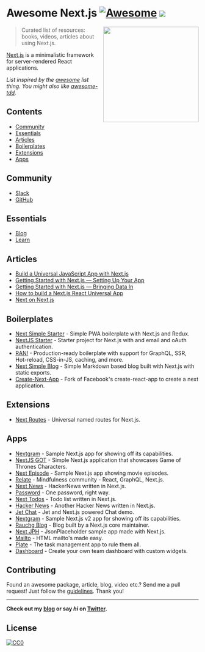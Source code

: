 # Awesome Next.js [![Awesome](https://cdn.rawgit.com/sindresorhus/awesome/d7305f38d29fed78fa85652e3a63e154dd8e8829/media/badge.svg)](https://github.com/sindresorhus/awesome) ![](https://img.shields.io/badge/unicodeveloper-approved-brightgreen.svg)

[<img src="https://rawgit.com/ooade/awesome-nextjs/master/nextjs-logo.svg" align="right" width="250">](https://github.com/zeit/next.js)

> Curated list of resources: books, videos, articles about using Next.js.

[Next.js](https://github.com/zeit/next.js) is a minimalistic framework for server-rendered React applications.

*List inspired by the [awesome](https://github.com/sindresorhus/awesome) list thing. You might also like [awesome-tdd](https://github.com/unicodeveloper/awesome-tdd).*

## Contents
- [Community](#community)
- [Essentials](#essentials)
- [Articles](#articles)
- [Boilerplates](#boilerplates)
- [Extensions](#extensions)
- [Apps](#apps)

## Community
* [Slack](https://zeit.chat)
* [GitHub](https://github.com/zeit/next.js)

## Essentials
* [Blog](https://zeit.co/blog/next)
* [Learn](https://learnnextjs.com/)

## Articles
 * [Build a Universal JavaScript App with Next.js](https://auth0.com/blog/building-universal-apps-with-nextjs)
 * [Getting Started with Next.js — Setting Up Your App](https://labs.redantler.com/getting-started-with-next-js-article-one-a1d9780ea9e0#.863nl4wnq)
 * [Getting Started with Next.js — Bringing Data In](https://labs.redantler.com/getting-started-with-next-js-bringing-data-in-bf40558698e2#.twjv5xk5w)
 * [How to build a Next.js React Universal App](https://medium.com/cosmicjs/how-to-build-a-next-js-react-universal-app-e610a0bc2124#.b8ayt9f39)
 * [Next on Next.js](https://jsmantra.com/next-on-next-js-1a134505f346#.sf2f64u4r)

## Boilerplates
* [Next Simple Starter](https://github.com/ooade/NextSimpleStarter) - Simple PWA boilerplate with Next.js and Redux.
* [NextJS Starter](https://github.com/iaincollins/nextjs-starter) - Starter project for Next.js with and email and oAuth authentication.
* [RAN!](https://github.com/sly777/ran) - Production-ready boilerplate with support for GraphQL, SSR, Hot-reload, CSS-in-JS, caching, and more.
* [Next Simple Blog](https://github.com/tscanlin/next-blog) - Simple Markdown based blog built with Next.js with static exports.
* [Create-Next-App](https://open.segment.com/create-next-app) - Fork of Facebook's create-react-app to create a next application.

## Extensions
* [Next Routes](https://github.com/fridays/next-routes) - Universal named routes for Next.js.

## Apps
* [Nextgram](https://github.com/zeit/nextgram) - Sample Next.js app for showing off its capabilities.
* [NextJS GOT](https://github.com/auth0-blog/nextjs-got) - Simple Next.js application that showcases Game of Thrones Characters.
* [Next Episode](https://github.com/timneutkens/next-episode) - Sample Next.js app showing movie episodes.
* [Relate](https://github.com/RelateNow/relate) - Mindfulness community - React, GraphQL, Next.js.
* [Next News](https://github.com/now-examples/next-news) - HackerNews written in Next.js.
* [Password](https://github.com/dotcypress/password) - One password, right way.
* [Next Todos](https://github.com/lipp/next-todos) - Todo list written in Next.js.
* [Hacker News](https://github.com/lipp/hackernews) - Another Hacker News written in Next.js.
* [Jet Chat](https://github.com/lipp/jet-chat) - Jet and Next.js powered Chat demo.
* [Nextgram](https://github.com/arunoda/nextgram) - Sample Next.js v2 app for showing off its capabilities.
* [Rauchg Blog](https://github.com/rauchg/blog) - Blog built by a Next.js core maintainer.
* [Next JPH](https://github.com/renatorib/next-jph) - JsonPlaceholder sample app made with Next.js.
* [Mailto](https://github.com/dawsbot/mailto) - HTML mailto's made easy.
* [Plate](https://github.com/knipferrc/plate) - The task management app to rule them all.
* [Dashboard](https://github.com/danielbayerlein/dashboard) - Create your own team dashboard with custom widgets.

## Contributing
Found an awesome package, article, blog, video etc.? Send me a pull request! Just follow the [guidelines](/CONTRIBUTING.md). Thank you!

---
**Check out my [blog](https://goodheads.io) or say *hi* on [Twitter](https://twitter.com/unicodeveloper).**

## License
[![CC0](http://mirrors.creativecommons.org/presskit/buttons/88x31/svg/cc-zero.svg)](http://creativecommons.org/publicdomain/zero/1.0/)
